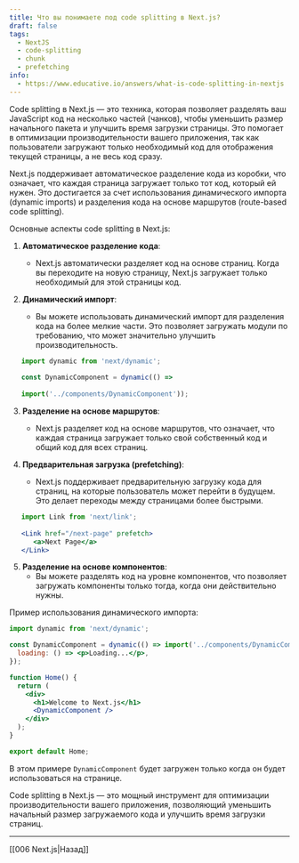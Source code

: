 ```yaml
---
title: Что вы понимаете под code splitting в Next.js?
draft: false
tags:
  - NextJS
  - code-splitting
  - chunk
  - prefetching
info:
  - https://www.educative.io/answers/what-is-code-splitting-in-nextjs
---
```

Code splitting в Next.js — это техника, которая позволяет разделять ваш JavaScript код на несколько частей (чанков), чтобы уменьшить размер начального пакета и улучшить время загрузки страницы. Это помогает в оптимизации производительности вашего приложения, так как пользователи загружают только необходимый код для отображения текущей страницы, а не весь код сразу.

Next.js поддерживает автоматическое разделение кода из коробки, что означает, что каждая страница загружает только тот код, который ей нужен. Это достигается за счет использования динамического импорта (dynamic imports) и разделения кода на основе маршрутов (route-based code splitting).

Основные аспекты code splitting в Next.js:

1. **Автоматическое разделение кода**:
    - Next.js автоматически разделяет код на основе страниц. Когда вы переходите на новую страницу, Next.js загружает только необходимый для этой страницы код.

2. **Динамический импорт**:
    - Вы можете использовать динамический импорт для разделения кода на более мелкие части. Это позволяет загружать модули по требованию, что может значительно улучшить производительность.
        
    
```jsx
   import dynamic from 'next/dynamic';
   
   const DynamicComponent = dynamic(() => 
   
   import('../components/DynamicComponent'));
```
   
3. **Разделение на основе маршрутов**:
    - Next.js разделяет код на основе маршрутов, что означает, что каждая страница загружает только свой собственный код и общий код для всех страниц.

4. **Предварительная загрузка (prefetching)**:
    - Next.js поддерживает предварительную загрузку кода для страниц, на которые пользователь может перейти в будущем. Это делает переходы между страницами более быстрыми.
        
```jsx
   import Link from 'next/link';
   
   <Link href="/next-page" prefetch>
      <a>Next Page</a>
   </Link>
```

5. **Разделение на основе компонентов**:
    - Вы можете разделять код на уровне компонентов, что позволяет загружать компоненты только тогда, когда они действительно нужны.

Пример использования динамического импорта:

```jsx
import dynamic from 'next/dynamic';

const DynamicComponent = dynamic(() => import('../components/DynamicComponent'), {
  loading: () => <p>Loading...</p>,
});

function Home() {
  return (
    <div>
      <h1>Welcome to Next.js</h1>
      <DynamicComponent />
    </div>
  );
}

export default Home;
```

В этом примере `DynamicComponent` будет загружен только когда он будет использоваться на странице.

Code splitting в Next.js — это мощный инструмент для оптимизации производительности вашего приложения, позволяющий уменьшить начальный размер загружаемого кода и улучшить время загрузки страниц.

___

[[006 Next.js|Назад]]